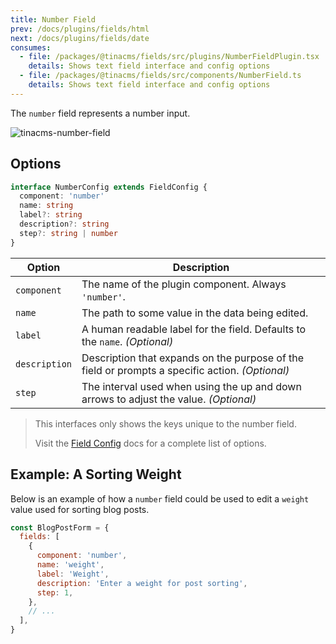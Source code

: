 ```yaml
---
title: Number Field
prev: /docs/plugins/fields/html
next: /docs/plugins/fields/date
consumes:
  - file: /packages/@tinacms/fields/src/plugins/NumberFieldPlugin.tsx
    details: Shows text field interface and config options
  - file: /packages/@tinacms/fields/src/components/NumberField.ts
    details: Shows text field interface and config options
---
```


The `number` field represents a number input.

![tinacms-number-field](/img/fields/number-field.png)

## Options

```typescript
interface NumberConfig extends FieldConfig {
  component: 'number'
  name: string
  label?: string
  description?: string
  step?: string | number
}
```

| Option        | Description                                                                                     |
| ------------- | ----------------------------------------------------------------------------------------------- |
| `component`   | The name of the plugin component. Always `'number'`.                                            |
| `name`        | The path to some value in the data being edited.                                                |
| `label`       | A human readable label for the field. Defaults to the `name`. _(Optional)_                      |
| `description` | Description that expands on the purpose of the field or prompts a specific action. _(Optional)_ |
| `step`        | The interval used when using the up and down arrows to adjust the value. _(Optional)_           |

> This interfaces only shows the keys unique to the number field.
>
> Visit the [Field Config](/docs/plugins/fields) docs for a complete list of options.

## Example: A Sorting Weight

Below is an example of how a `number` field could be used to edit a `weight` value used for sorting blog posts.

```javascript
const BlogPostForm = {
  fields: [
    {
      component: 'number',
      name: 'weight',
      label: 'Weight',
      description: 'Enter a weight for post sorting',
      step: 1,
    },
    // ...
  ],
}
```
